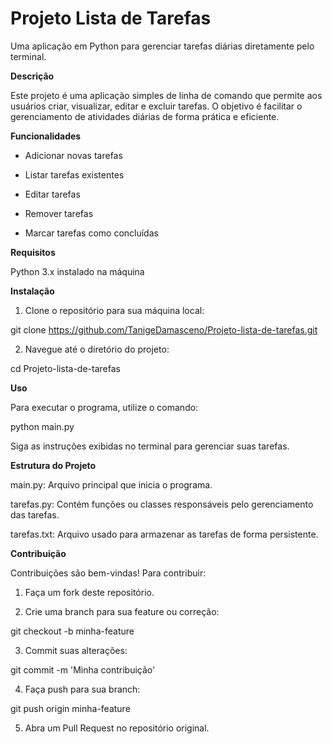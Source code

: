 **<h1>Projeto Lista de Tarefas</h1>**

Uma aplicação em Python para gerenciar tarefas diárias diretamente pelo terminal.


**Descrição**

Este projeto é uma aplicação simples de linha de comando que permite aos usuários criar, visualizar, editar e excluir tarefas. 
O objetivo é facilitar o gerenciamento de atividades diárias de forma prática e eficiente.


**Funcionalidades**

* Adicionar novas tarefas

* Listar tarefas existentes

* Editar tarefas

* Remover tarefas

* Marcar tarefas como concluídas


**Requisitos**

Python 3.x instalado na máquina


**Instalação**

1. Clone o repositório para sua máquina local:

git clone https://github.com/TanigeDamasceno/Projeto-lista-de-tarefas.git


2. Navegue até o diretório do projeto:

cd Projeto-lista-de-tarefas


**Uso**

Para executar o programa, utilize o comando:

python main.py

Siga as instruções exibidas no terminal para gerenciar suas tarefas.


**Estrutura do Projeto**

main.py: Arquivo principal que inicia o programa.

tarefas.py: Contém funções ou classes responsáveis pelo gerenciamento das tarefas.

tarefas.txt: Arquivo usado para armazenar as tarefas de forma persistente.


**Contribuição**

Contribuições são bem-vindas! Para contribuir:

1. Faça um fork deste repositório.


2. Crie uma branch para sua feature ou correção:

git checkout -b minha-feature


3. Commit suas alterações:

git commit -m 'Minha contribuição'


4. Faça push para sua branch:

git push origin minha-feature


5. Abra um Pull Request no repositório original.
